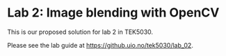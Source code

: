 # Lab 2: Image blending with OpenCV
This is our proposed solution for lab 2 in TEK5030.

Please see the lab guide at https://github.uio.no/tek5030/lab_02.
